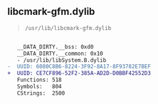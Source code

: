 ## libcmark-gfm.dylib

> `/usr/lib/libcmark-gfm.dylib`

```diff

   __DATA_DIRTY.__bss: 0xd0
   __DATA_DIRTY.__common: 0x10
   - /usr/lib/libSystem.B.dylib
-  UUID: 6080C8B6-8224-3F92-8A17-8F93782E7BEF
+  UUID: CE7CF896-52F2-385A-AD2D-D0BBF42552D3
   Functions: 518
   Symbols:   804
   CStrings:  2500

```
